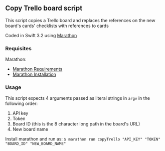 ## Copy Trello board script

This script copies a Trello board and replaces the references on the new board's cards' checklists with references to cards

Coded in Swift 3.2 using [Marathon](https://github.com/JohnSundell/Marathon)

### Requisites
Marathon:
- [Marathon Requirements](https://github.com/JohnSundell/Marathon#requirements)
- [Marathon Installation](https://github.com/JohnSundell/Marathon#installing)

### Usage

This script expects 4 arguments passed as literal strings in `argv` in the following order:
1. API key
2. Token
3. Board ID (this is the 8 character long path in the board's URL)
4. New board name

Install marathon and run as:
`$ marathon run copyTrello "API_KEY" "TOKEN" "BOARD_ID" "NEW_BOARD_NAME"`
